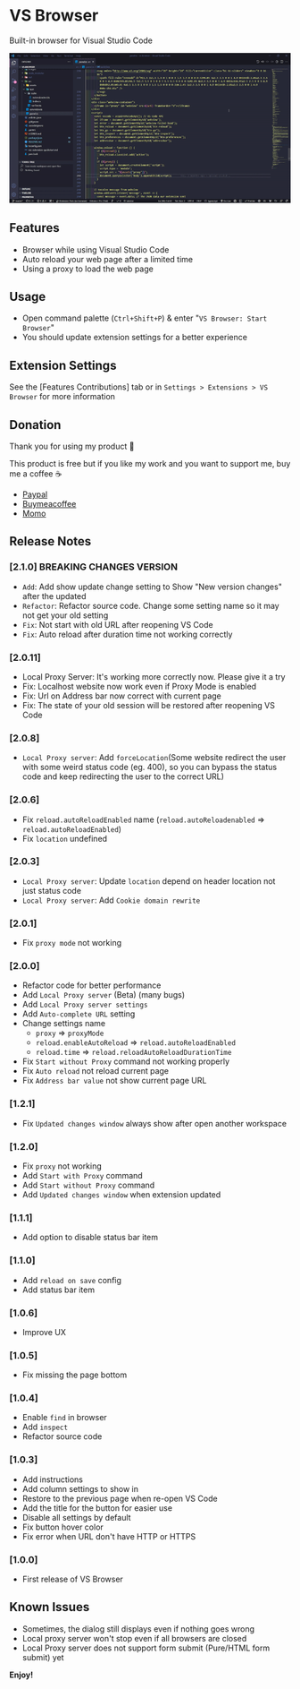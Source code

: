 # VS Browser

Built-in browser for Visual Studio Code

![Start extension](https://github.com/Phu1237/vscode-vs-browser/raw/master/images/start-extension.gif)

## Features

- Browser while using Visual Studio Code
- Auto reload your web page after a limited time
- Using a proxy to load the web page

## Usage

- Open command palette (`Ctrl+Shift+P`) & enter "`VS Browser: Start Browser`"
- You should update extension settings for a better experience

## Extension Settings

See the [Features Contributions] tab or in `Settings > Extensions > VS Browser` for more information

## Donation

Thank you for using my product 🎉

This product is free but if you like my work and you want to support me, buy me a coffee ☕

- [Paypal](https://www.paypal.me/Phu1237)
- [Buymeacoffee](https://www.buymeacoffee.com/Phu1237)
- [Momo](https://me.momo.vn/Phu1237)

## Release Notes

### [2.1.0] BREAKING CHANGES VERSION

- `Add`: Add show update change setting to Show "New version changes" after the updated
- `Refactor`: Refactor source code. Change some setting name so it may not get your old setting
- `Fix`: Not start with old URL after reopening VS Code
- `Fix`: Auto reload after duration time not working correctly

### [2.0.11]

- Local Proxy Server: It's working more correctly now. Please give it a try
- Fix: Localhost website now work even if Proxy Mode is enabled
- Fix: Url on Address bar now correct with current page
- Fix: The state of your old session will be restored after reopening VS Code

### [2.0.8]

- `Local Proxy server`: Add `forceLocation`(Some website redirect the user with some weird status code (eg. 400), so you can bypass the status code and keep redirecting the user to the correct URL)

### [2.0.6]

- Fix `reload.autoReloadEnabled` name (`reload.autoReloadenabled` => `reload.autoReloadEnabled`)
- Fix `location` undefined

### [2.0.3]

- `Local Proxy server`: Update `location` depend on header location not just status code
- `Local Proxy server`: Add `Cookie domain rewrite`

### [2.0.1]

- Fix `proxy mode` not working

### [2.0.0]

- Refactor code for better performance
- Add `Local Proxy server` (Beta) (many bugs)
- Add `Local Proxy server settings`
- Add `Auto-complete URL` setting
- Change settings name
  - `proxy` => `proxyMode`
  - `reload.enableAutoReload` => `reload.autoReloadEnabled`
  - `reload.time` => `reload.reloadAutoReloadDurationTime`
- Fix `Start without Proxy` command not working properly
- Fix `Auto reload` not reload current page
- Fix `Address bar value` not show current page URL

### [1.2.1]

- Fix `Updated changes window` always show after open another workspace

### [1.2.0]

- Fix `proxy` not working
- Add `Start with Proxy` command
- Add `Start without Proxy` command
- Add `Updated changes window` when extension updated

### [1.1.1]

- Add option to disable status bar item

### [1.1.0]

- Add `reload on save` config
- Add status bar item

### [1.0.6]

- Improve UX

### [1.0.5]

- Fix missing the page bottom

### [1.0.4]

- Enable `find` in browser
- Add `inspect`
- Refactor source code

### [1.0.3]

- Add instructions
- Add column settings to show in
- Restore to the previous page when re-open VS Code
- Add the title for the button for easier use
- Disable all settings by default
- Fix button hover color
- Fix error when URL don't have HTTP or HTTPS

### [1.0.0]

- First release of VS Browser

## Known Issues

- Sometimes, the dialog still displays even if nothing goes wrong
- Local proxy server won't stop even if all browsers are closed
- Local Proxy server</b> does not support form submit (Pure/HTML form submit) yet

**Enjoy!**
